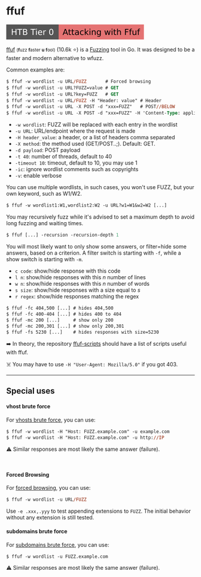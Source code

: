 # ffuf

[![attacking_with_ffuf](../../../../_badges/htb/attacking_with_ffuf.svg)](https://academy.hackthebox.com/course/preview/attacking-web-applications-with-ffuf)

<div class="row row-cols-lg-2"><div>

[ffuf](https://github.com/ffuf/ffuf) <small>(**f**uzz **f**aster **u** **f**ool)</small> (10.6k ⭐) is a [Fuzzing](/cybersecurity/red-team/s2.discovery/techniques/fuzzing.md) tool in Go. It was designed to be a faster and modern alternative to wfuzz.

Common examples are:

```ps
$ ffuf -w wordlist -u URL/FUZZ       # Forced browsing
$ ffuf -w wordlist -u URL?FUZZ=value # GET
$ ffuf -w wordlist -u URL?key=FUZZ   # GET
$ ffuf -w wordlist -u URL/FUZZ -H "Header: value" # Header
$ ffuf -w wordlist -u URL -X POST -d "xxx=FUZZ"   # POST//BELOW
$ ffuf -w wordlist -u URL -X POST -d "xxx=FUZZ" -H 'Content-Type: application/x-www-form-urlencoded'
```

* `-w wordlist`: FUZZ will be replaced with each entry in the wordlist
* `-u URL`: URL/endpoint where the request is made
* `-H header_value`: a header, or a list of headers comma separated
* `-X method`: the method used (GET/POST..;). Default: GET.
* `-d payload`: POST payload
* `-t 40`: number of threads, default to 40
* `-timeout 10`: timeout, default to 10, you may use 1
* `-ic`: ignore wordlist comments such as copyrights
* `-v`: enable verbose

You can use multiple wordlists, in such cases, you won't use FUZZ, but your own keyword, such as W1/W2.

```ps
$ ffuf -w wordlist1:W1,wordlist2:W2 -u URL?w1=W1&w2=W2 [...]
```
</div><div>

You may recursively fuzz while it's advised to set a maximum depth to avoid long fuzzing and waiting times.

```ps
$ ffuf [...] -recursion -recursion-depth 1
```

You will most likely want to only show some answers, or filter=hide some answers, based on a criterion. A filter switch is starting with `-f`, while a show switch is starting with `-m`.

* `c code`: show/hide response with this code
* `l n`: show/hide responses with this $n$ number of lines
* `w n`: show/hide responses with this $n$ number of words
* `s size`: show/hide responses with a size equal to $s$
* `r regex`: show/hide responses matching the regex

```shell!
$ ffuf -fc 404,500 [...] # hides 404,500
$ ffuf -fc 400-404 [...] # hides 400 to 404
$ ffuf -mc 200 [...]     # show only 200
$ ffuf -mc 200,301 [...] # show only 200,301
$ ffuf -fs 5230 [...]    # hides responses with size=5230
```

➡️ In theory, the repository [ffuf-scripts](https://github.com/ffuf/ffuf-scripts) should have a list of scripts useful with ffuf.

☠️ You may have to use `-H "User-Agent: Mozilla/5.0"` if you got 403.
</div></div>

<hr class="sep-both">

## Special uses

<div class="row row-cols-lg-2"><div>

#### vhost brute force

For [vhosts brute force](/cybersecurity/red-team/s2.discovery/techniques/vhosts.md), you can use:

```ps
$ ffuf -w wordlist -H "Host: FUZZ.example.com" -u example.com
$ ffuf -w wordlist -H "Host: FUZZ.example.com" -u http://IP
```

⚠️ Similar responses are most likely the same answer (failure).

<br>

#### Forced Browsing

For [forced browsing](/cybersecurity/red-team/s2.discovery/techniques/websites/forced_browsing.md), you can use:

```ps
$ ffuf -w wordlist -u URL/FUZZ
```

Use `-e .xxx,.yyy` to test appending extensions to `FUZZ`. The initial behavior without any extension is still tested.
</div><div>

#### subdomains brute force

For [subdomains brute force](/cybersecurity/red-team/s2.discovery/techniques/subdomains.md), you can use:

```ps
$ ffuf -w wordlist -u FUZZ.example.com
```

⚠️ Similar responses are most likely the same answer (failure).
</div></div>